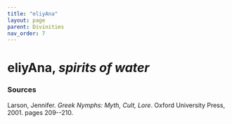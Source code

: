 ```yaml
---
title: "eliyAna"
layout: page
parent: Divinities
nav_order: 7
---
```


# eliyAna, *spirits of water*

### Sources

Larson, Jennifer. *Greek Nymphs: Myth, Cult, Lore*. Oxford University Press, 2001. pages 209--210.
